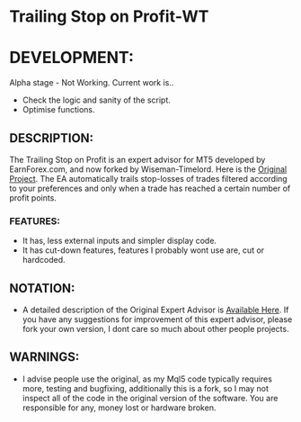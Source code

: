 # Trailing Stop on Profit-WT

# DEVELOPMENT:
Alpha stage - Not Working. Current work is..
- Check the logic and sanity of the script.
- Optimise functions.

## DESCRIPTION:
The Trailing Stop on Profit is an expert advisor for MT5 developed by EarnForex.com, and now forked by Wiseman-Timelord. Here is the [Original Project](https://github.com/EarnForex/Trailing-Stop-on-Profit). The EA automatically trails stop-losses of trades filtered according to your preferences and only when a trade has reached a certain number of profit points.

### FEATURES:
- It has, less external inputs and simpler display code. 
- It has cut-down features, features I probably wont use are, cut or hardcoded.

## NOTATION:
- A detailed description of the Original Expert Advisor is [Available Here](https://www.earnforex.com/metatrader-expert-advisors/Trailing-Stop-on-Profit/). If you have any suggestions for improvement of this expert advisor, please fork your own version, I dont care so much about other people projects.

## WARNINGS:
- I advise people use the original, as my Mql5 code typically requires more, testing and bugfixing, additionally this is a fork, so I may not inspect all of the code in the original version of the software. You are responsible for any, money lost or hardware broken.
